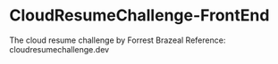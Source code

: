# CloudResumeChallenge-FrontEnd
The cloud resume challenge by Forrest Brazeal 
Reference: cloudresumechallenge.dev
